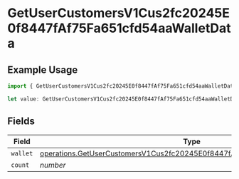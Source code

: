 # GetUserCustomersV1Cus2fc20245E0f8447fAf75Fa651cfd54aaWalletData

## Example Usage

```typescript
import { GetUserCustomersV1Cus2fc20245E0f8447fAf75Fa651cfd54aaWalletData } from "@dhaba/safepay-ts/models/operations";

let value: GetUserCustomersV1Cus2fc20245E0f8447fAf75Fa651cfd54aaWalletData = {};
```

## Fields

| Field                                                                                                                                                                          | Type                                                                                                                                                                           | Required                                                                                                                                                                       | Description                                                                                                                                                                    |
| ------------------------------------------------------------------------------------------------------------------------------------------------------------------------------ | ------------------------------------------------------------------------------------------------------------------------------------------------------------------------------ | ------------------------------------------------------------------------------------------------------------------------------------------------------------------------------ | ------------------------------------------------------------------------------------------------------------------------------------------------------------------------------ |
| `wallet`                                                                                                                                                                       | [operations.GetUserCustomersV1Cus2fc20245E0f8447fAf75Fa651cfd54aaWalletWallet](../../models/operations/getusercustomersv1cus2fc20245e0f8447faf75fa651cfd54aawalletwallet.md)[] | :heavy_minus_sign:                                                                                                                                                             | N/A                                                                                                                                                                            |
| `count`                                                                                                                                                                        | *number*                                                                                                                                                                       | :heavy_minus_sign:                                                                                                                                                             | N/A                                                                                                                                                                            |
